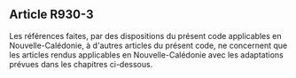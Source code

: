 Article R930-3
----
Les références faites, par des dispositions du présent code applicables en
Nouvelle-Calédonie, à d'autres articles du présent code, ne concernent que les
articles rendus applicables en Nouvelle-Calédonie avec les adaptations prévues
dans les chapitres ci-dessous.
